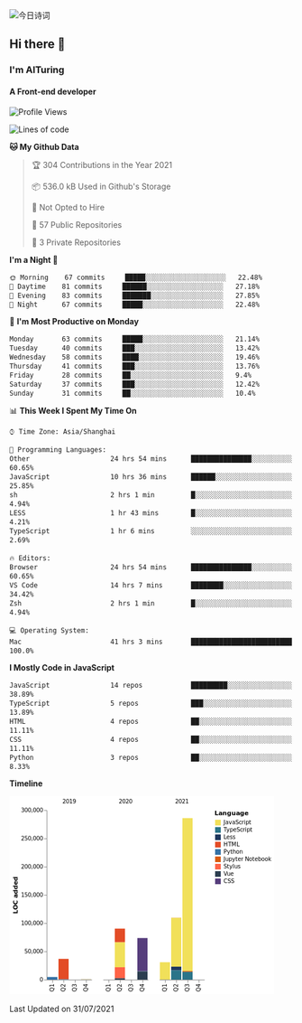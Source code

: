 <img alt="今日诗词" src="https://v2.jinrishici.com/one.svg?font-size=30&spacing=2&color=skyblue" style="max-width:100%; display: block; margin: 0 auto;">

## Hi there 👋
### I'm AITuring
#### A Front-end developer

<!-- <img src="./dhx.gif" width="400px"/> -->

<!--START_SECTION:waka-->
![Profile Views](http://img.shields.io/badge/Profile%20Views-0-blue)

![Lines of code](https://img.shields.io/badge/From%20Hello%20World%20I%27ve%20Written-632305%20lines%20of%20code-blue)

**🐱 My Github Data** 

> 🏆 304 Contributions in the Year 2021
 > 
> 📦 536.0 kB Used in Github's Storage 
 > 
> 🚫 Not Opted to Hire
 > 
> 📜 57 Public Repositories 
 > 
> 🔑 3 Private Repositories  
 > 
**I'm a Night 🦉** 

```text
🌞 Morning    67 commits     █████░░░░░░░░░░░░░░░░░░░░   22.48% 
🌆 Daytime    81 commits     ██████░░░░░░░░░░░░░░░░░░░   27.18% 
🌃 Evening    83 commits     ███████░░░░░░░░░░░░░░░░░░   27.85% 
🌙 Night      67 commits     █████░░░░░░░░░░░░░░░░░░░░   22.48%

```
📅 **I'm Most Productive on Monday** 

```text
Monday       63 commits     █████░░░░░░░░░░░░░░░░░░░░   21.14% 
Tuesday      40 commits     ███░░░░░░░░░░░░░░░░░░░░░░   13.42% 
Wednesday    58 commits     ████░░░░░░░░░░░░░░░░░░░░░   19.46% 
Thursday     41 commits     ███░░░░░░░░░░░░░░░░░░░░░░   13.76% 
Friday       28 commits     ██░░░░░░░░░░░░░░░░░░░░░░░   9.4% 
Saturday     37 commits     ███░░░░░░░░░░░░░░░░░░░░░░   12.42% 
Sunday       31 commits     ██░░░░░░░░░░░░░░░░░░░░░░░   10.4%

```


📊 **This Week I Spent My Time On** 

```text
⌚︎ Time Zone: Asia/Shanghai

💬 Programming Languages: 
Other                    24 hrs 54 mins      ███████████████░░░░░░░░░░   60.65% 
JavaScript               10 hrs 36 mins      ██████░░░░░░░░░░░░░░░░░░░   25.85% 
sh                       2 hrs 1 min         █░░░░░░░░░░░░░░░░░░░░░░░░   4.94% 
LESS                     1 hr 43 mins        █░░░░░░░░░░░░░░░░░░░░░░░░   4.21% 
TypeScript               1 hr 6 mins         ░░░░░░░░░░░░░░░░░░░░░░░░░   2.69%

🔥 Editors: 
Browser                  24 hrs 54 mins      ███████████████░░░░░░░░░░   60.65% 
VS Code                  14 hrs 7 mins       ████████░░░░░░░░░░░░░░░░░   34.42% 
Zsh                      2 hrs 1 min         █░░░░░░░░░░░░░░░░░░░░░░░░   4.94%

💻 Operating System: 
Mac                      41 hrs 3 mins       █████████████████████████   100.0%

```

**I Mostly Code in JavaScript** 

```text
JavaScript               14 repos            █████████░░░░░░░░░░░░░░░░   38.89% 
TypeScript               5 repos             ███░░░░░░░░░░░░░░░░░░░░░░   13.89% 
HTML                     4 repos             ██░░░░░░░░░░░░░░░░░░░░░░░   11.11% 
CSS                      4 repos             ██░░░░░░░░░░░░░░░░░░░░░░░   11.11% 
Python                   3 repos             ██░░░░░░░░░░░░░░░░░░░░░░░   8.33%

```


**Timeline**

![Chart not found](https://raw.githubusercontent.com/AITuring/AITuring/main/charts/bar_graph.png) 


 Last Updated on 31/07/2021
<!--END_SECTION:waka-->


